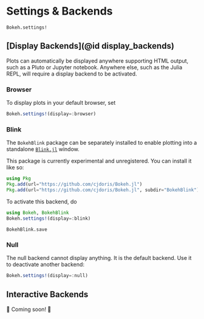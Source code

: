 # Settings & Backends

```@docs
Bokeh.settings!
```

## [Display Backends](@id display_backends)

Plots can automatically be displayed anywhere supporting HTML output, such as a Pluto or
Jupyter notebook. Anywhere else, such as the Julia REPL, will require a display backend to
be activated.

### Browser

To display plots in your default browser, set
```julia
Bokeh.settings!(display=:browser)
```

### Blink

The `BokehBlink` package can be separately installed to enable plotting into a standalone
[`Blink.jl`](https://github.com/JuliaGizmos/Blink.jl) window.

This package is currently experimental and unregistered. You can install it like so:
```julia
using Pkg
Pkg.add(url="https://github.com/cjdoris/Bokeh.jl")
Pkg.add(url="https://github.com/cjdoris/Bokeh.jl", subdir="BokehBlink")
```

To activate this backend, do
```julia
using Bokeh, BokehBlink
Bokeh.settings!(display=:blink)
```

```@docs
BokehBlink.save
```

### Null

The null backend cannot display anything. It is the default backend. Use it to deactivate
another backend:
```julia
Bokeh.settings!(display=:null)
```

## Interactive Backends

🚧 Coming soon! 🚧
